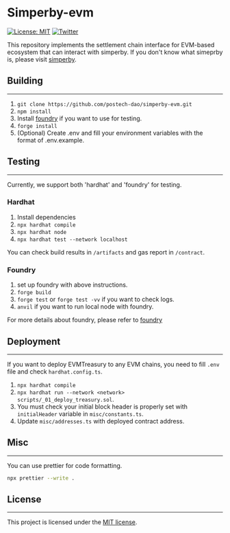 # Simperby-evm

[![License: MIT](https://img.shields.io/github/license/postech-dao/simperby)](https://opensource.org/licenses/MIT)
[![Twitter][twitter-image]][twitter-link]

[twitter-image]: https://img.shields.io/twitter/follow/postech_dao?style=social
[twitter-link]: https://twitter.com/postech_dao

This repository implements the settlement chain interface for EVM-based ecosystem that can interact with simperby.
If you don't know what simeprby is, please visit [simperby]("https://github.com/postech-dao/simperby").

## Building

---

1. `git clone https://github.com/postech-dao/simperby-evm.git`
2. `npm install`
3. Install [foundry](https://book.getfoundry.sh/getting-started/installation) if you want to use for testing.
4. `forge install`
5. (Optional) Create .env and fill your environment variables with the format of .env.example.

## Testing

---

Currently, we support both 'hardhat' and 'foundry' for testing.

### Hardhat

1. Install dependencies
2. `npx hardhat compile`
3. `npx hardhat node`
4. `npx hardhat test --network localhost`

You can check build results in `/artifacts` and gas report in `/contract`.

### Foundry

1. set up foundry with above instructions.
2. `forge build`
3. `forge test` or `forge test -vv` if you want to check logs.
4. `anvil` if you want to run local node with foundry.

For more details about foundry, please refer to [foundry]("https://github.com/foundry-rs/foundry")

## Deployment

---

If you want to deploy EVMTreasury to any EVM chains, you need to fill `.env` file and check `hardhat.config.ts`.

1. `npx hardhat compile`
2. `npx hardhat run --network <network> scripts/_01_deploy_treasury.sol`.
3. You must check your initial block header is properly set with `initialHeader` variable in `misc/constants.ts`.
4. Update `misc/addresses.ts` with deployed contract address.

## Misc

---

You can use prettier for code formatting.

```bash
npx prettier --write .
```

## License

---

This project is licensed under the [MIT license](./LICENSE).
